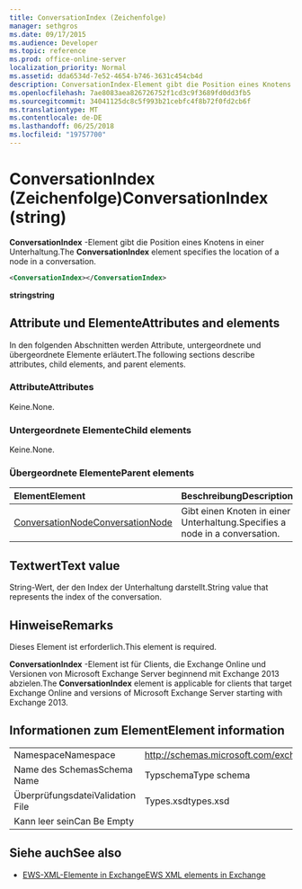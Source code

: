 ```yaml
---
title: ConversationIndex (Zeichenfolge)
manager: sethgros
ms.date: 09/17/2015
ms.audience: Developer
ms.topic: reference
ms.prod: office-online-server
localization_priority: Normal
ms.assetid: dda6534d-7e52-4654-b746-3631c454cb4d
description: ConversationIndex-Element gibt die Position eines Knotens in einer Unterhaltung.
ms.openlocfilehash: 7ae8083aea826726752f1cd3c9f3689fd0dd3fb5
ms.sourcegitcommit: 34041125dc8c5f993b21cebfc4f8b72f0fd2cb6f
ms.translationtype: MT
ms.contentlocale: de-DE
ms.lasthandoff: 06/25/2018
ms.locfileid: "19757700"
---
```

# <a name="conversationindex-string"></a><span data-ttu-id="d90d2-103">ConversationIndex (Zeichenfolge)</span><span class="sxs-lookup"><span data-stu-id="d90d2-103">ConversationIndex (string)</span></span>

<span data-ttu-id="d90d2-104">**ConversationIndex** -Element gibt die Position eines Knotens in einer Unterhaltung.</span><span class="sxs-lookup"><span data-stu-id="d90d2-104">The **ConversationIndex** element specifies the location of a node in a conversation.</span></span> 
  
```XML
<ConversationIndex></ConversationIndex>
```

 <span data-ttu-id="d90d2-105">**string**</span><span class="sxs-lookup"><span data-stu-id="d90d2-105">**string**</span></span>
## <a name="attributes-and-elements"></a><span data-ttu-id="d90d2-106">Attribute und Elemente</span><span class="sxs-lookup"><span data-stu-id="d90d2-106">Attributes and elements</span></span>

<span data-ttu-id="d90d2-107">In den folgenden Abschnitten werden Attribute, untergeordnete und übergeordnete Elemente erläutert.</span><span class="sxs-lookup"><span data-stu-id="d90d2-107">The following sections describe attributes, child elements, and parent elements.</span></span>
  
### <a name="attributes"></a><span data-ttu-id="d90d2-108">Attribute</span><span class="sxs-lookup"><span data-stu-id="d90d2-108">Attributes</span></span>

<span data-ttu-id="d90d2-109">Keine.</span><span class="sxs-lookup"><span data-stu-id="d90d2-109">None.</span></span>
  
### <a name="child-elements"></a><span data-ttu-id="d90d2-110">Untergeordnete Elemente</span><span class="sxs-lookup"><span data-stu-id="d90d2-110">Child elements</span></span>

<span data-ttu-id="d90d2-111">Keine.</span><span class="sxs-lookup"><span data-stu-id="d90d2-111">None.</span></span>
  
### <a name="parent-elements"></a><span data-ttu-id="d90d2-112">Übergeordnete Elemente</span><span class="sxs-lookup"><span data-stu-id="d90d2-112">Parent elements</span></span>

|<span data-ttu-id="d90d2-113">**Element**</span><span class="sxs-lookup"><span data-stu-id="d90d2-113">**Element**</span></span>|<span data-ttu-id="d90d2-114">**Beschreibung**</span><span class="sxs-lookup"><span data-stu-id="d90d2-114">**Description**</span></span>|
|:-----|:-----|
|[<span data-ttu-id="d90d2-115">ConversationNode</span><span class="sxs-lookup"><span data-stu-id="d90d2-115">ConversationNode</span></span>](conversationnode.md) <br/> |<span data-ttu-id="d90d2-116">Gibt einen Knoten in einer Unterhaltung.</span><span class="sxs-lookup"><span data-stu-id="d90d2-116">Specifies a node in a conversation.</span></span>  <br/> |
   
## <a name="text-value"></a><span data-ttu-id="d90d2-117">Textwert</span><span class="sxs-lookup"><span data-stu-id="d90d2-117">Text value</span></span>

<span data-ttu-id="d90d2-118">String-Wert, der den Index der Unterhaltung darstellt.</span><span class="sxs-lookup"><span data-stu-id="d90d2-118">String value that represents the index of the conversation.</span></span>
  
## <a name="remarks"></a><span data-ttu-id="d90d2-119">Hinweise</span><span class="sxs-lookup"><span data-stu-id="d90d2-119">Remarks</span></span>

<span data-ttu-id="d90d2-120">Dieses Element ist erforderlich.</span><span class="sxs-lookup"><span data-stu-id="d90d2-120">This element is required.</span></span>
  
<span data-ttu-id="d90d2-121">**ConversationIndex** -Element ist für Clients, die Exchange Online und Versionen von Microsoft Exchange Server beginnend mit Exchange 2013 abzielen.</span><span class="sxs-lookup"><span data-stu-id="d90d2-121">The **ConversationIndex** element is applicable for clients that target Exchange Online and versions of Microsoft Exchange Server starting with Exchange 2013.</span></span> 
  
## <a name="element-information"></a><span data-ttu-id="d90d2-122">Informationen zum Element</span><span class="sxs-lookup"><span data-stu-id="d90d2-122">Element information</span></span>

|||
|:-----|:-----|
|<span data-ttu-id="d90d2-123">Namespace</span><span class="sxs-lookup"><span data-stu-id="d90d2-123">Namespace</span></span>  <br/> |http://schemas.microsoft.com/exchange/services/2006/types  <br/> |
|<span data-ttu-id="d90d2-124">Name des Schemas</span><span class="sxs-lookup"><span data-stu-id="d90d2-124">Schema Name</span></span>  <br/> |<span data-ttu-id="d90d2-125">Typschema</span><span class="sxs-lookup"><span data-stu-id="d90d2-125">Type schema</span></span>  <br/> |
|<span data-ttu-id="d90d2-126">Überprüfungsdatei</span><span class="sxs-lookup"><span data-stu-id="d90d2-126">Validation File</span></span>  <br/> |<span data-ttu-id="d90d2-127">Types.xsd</span><span class="sxs-lookup"><span data-stu-id="d90d2-127">types.xsd</span></span>  <br/> |
|<span data-ttu-id="d90d2-128">Kann leer sein</span><span class="sxs-lookup"><span data-stu-id="d90d2-128">Can Be Empty</span></span>  <br/> ||
   
## <a name="see-also"></a><span data-ttu-id="d90d2-129">Siehe auch</span><span class="sxs-lookup"><span data-stu-id="d90d2-129">See also</span></span>



- [<span data-ttu-id="d90d2-130">EWS-XML-Elemente in Exchange</span><span class="sxs-lookup"><span data-stu-id="d90d2-130">EWS XML elements in Exchange</span></span>](ews-xml-elements-in-exchange.md)

